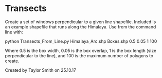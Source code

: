 # Transects
Create a set of windows perpendicular to a given line shapefile. Included is an example shapefile that runs along the Himalaya. Use from the command line with: 

python Transects_From_Line.py Himalaya_Arc.shp Boxes.shp 0.5 0.05 1 100

Where 0.5 is the box width, 0.05 is the box overlap, 1 is the box length (size perpendicular to the line), and 100 is the maximum number of polygons to create. 

Created by Taylor Smith on 25.10.17
